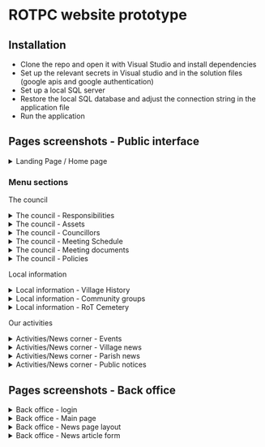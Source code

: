 # ROTPC website prototype

## Installation

- Clone the repo and open it with Visual Studio and install dependencies
- Set up the relevant secrets in Visual studio and in the solution files (google apis and google authentication)
- Set up a local SQL server
- Restore the local SQL database and adjust the connection string in the application file
- Run the application

## Pages screenshots - Public interface

<details>
<summary>Landing Page / Home page</summary>
<description>General intro text, with helpful sections such as: link to our online booking website, contact form, explore section for easy links to the most visited pages. To do: swap the upcoming meeting cards with an integrated calendar or pull the next few meetings using google calendar api in some ways.</description>

![landing-page](screenshots/landing-page.png)

</details>

### Menu sections

The council

<details>
<summary>The council - Responsibilities</summary>
<description>Description of the parish council responsibilities and what falls under the borough or county council.</description>

![council-responsibilities-page](screenshots/council-responsibilities.png)

</details>

<details>
<summary>The council - Assets</summary>
<description>View of our assets. To add: a map with pins for our assets, a link to parish online.</description>

![council-assets-page](screenshots/council-assets.png)

</details>

<details>
<summary>The council - Councillors</summary>
<description>View of our wards and list of councillors. Using Google drive api and the current councillor pics are dropped in the folder and named appropriately with firstname-lastname.jpg</description>

![council-councillors-page](screenshots/council-councillors.png)

</details>

<details>
<summary>The council - Meeting Schedule</summary>
<description>General description of our meeting schedule. To add: calendar integration with the public meeting calendar.</description>

![council-meeting-schedule-page](screenshots/council-meeting-schedule.png)

</details>

<details>
<summary>The council - Meeting documents</summary>
<description>List of meeting agendas and approved minutes. Using Google drive api and the files are dropped in the folder and named appropriately with {{date}}-{{committee}}-{{other}}.{{pdf or docx}}. Can also display additional lists from manually added links.</description>

![council-meeting-documents-page](screenshots/council-meeting-documents.png)

</details>

<details>
<summary>The council - Policies</summary>
<description>List of policies and other long standing council documents. Using Google drive api and the files are dropped in the folder and named appropriately with {{date}}-{{committee}}-{{other}}.{{pdf or docx}}. Can also display additional lists from manually added links.</description>

![council-policies-page](screenshots/council-policies.png)

</details>

Local information

<details>
<summary>Local information - Village History</summary>
<description>Paragraphs about the history of RoT. Static texts which doesn't normally change. Could add a few pictures.</description>

![local-info-history-page](screenshots/local-info-history.png)

</details>
<details>
<summary>Local information - Community groups</summary>
<description>List of community groups with general information and contact details for each groups. Edited periodically by staff.</description>

![local-info-community-groups-page](screenshots/local-info-community-groups.png)

</details>

<details>
<summary>Local information - RoT Cemetery</summary>
<description>General information about the cemerery rules and fees. To add: cemetery prices, as link or as table.</description>

![local-info-cemetery-page](screenshots/local-info-cemetery.png)

</details>

Our activities

<details>
<summary>Activities/News corner - Events</summary>
<description>General details about yearly events taking place in RoT, with council-led events and privately run events. Occasionally updated by staff. To add: a picture and a paragraph for each event</description>

![activities-events-page](screenshots/activities-events.png)

</details>
<details>
<summary>Activities/News corner - Village news</summary>
<description>List of posts about village news and events. This is the summary page and they can open each post to see the full content. To do: expand the post template to be able to add pictures and links properly.</description>

![activities-village-news-page](screenshots/activities-village-news.png)

</details>
<details>
<summary>Activities/News corner - Parish news</summary>
<description>List of posts about the parish council news. This is the summary page and they can open each post to see the full content. To do: expand the post template to be able to add pictures and links properly.</description>

![activities-parish-news-page](screenshots/activities-parish-news.png)

</details>
<details>
<summary>Activities/News corner - Public notices</summary>
<description>List of files that relate to works happeing in RoT. Received from the bourough council as PDF and shared with the public for information. using google drive api to render the list from a google drive folder, with the files named appropriately.Or can also add links manually in the back office and give them a clearer title.</description>

![activities-public-notices-page](screenshots/activities-public-notices.png)

</details>

## Pages screenshots - Back office

<details>
<summary>Back office - login</summary>
<description>Standard login page, with the ability to log in using google credentials.</description>

![backoffice-login-page](screenshots/backoffice-login.png)

</details>

<details>
<summary>Back office - Main page</summary>
<description>Standard view of the various pages, with the ability to browse page struture and reorganise sections.</description>

![backoffice-pages-page](screenshots/backoffice-pages.png)

</details>

<details>
<summary>Back office - News page layout</summary>
<description>Clean view of the news posts, with date and author, sorted by last created/amended.</description>

![backoffice-posts-page-page](screenshots/backoffice-posts-page.png)

</details>
<details>
<summary>Back office - News article form</summary>
<description>Fields included in a news article: rich text, image, link(s). Staff may use a mixture of these.</description>

![backoffice-posts-page-page](screenshots/backoffice-posts-fields.png)

</details>
